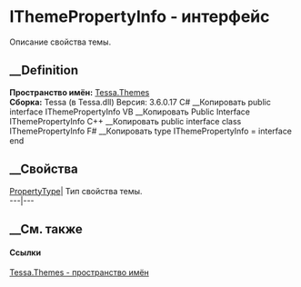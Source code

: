 # IThemePropertyInfo - интерфейс
Описание свойства темы.
## __Definition
 **Пространство имён:** [Tessa.Themes](N_Tessa_Themes.htm)  
 **Сборка:** Tessa (в Tessa.dll) Версия: 3.6.0.17
C# __Копировать
     public interface IThemePropertyInfo
VB __Копировать
     Public Interface IThemePropertyInfo
C++ __Копировать
     public interface class IThemePropertyInfo
F# __Копировать
     type IThemePropertyInfo = interface end
##  __Свойства
[PropertyType](P_Tessa_Themes_IThemePropertyInfo_PropertyType.htm)|  Тип
свойства темы.  
---|---  
## __См. также
#### Ссылки
[Tessa.Themes - пространство имён](N_Tessa_Themes.htm)
